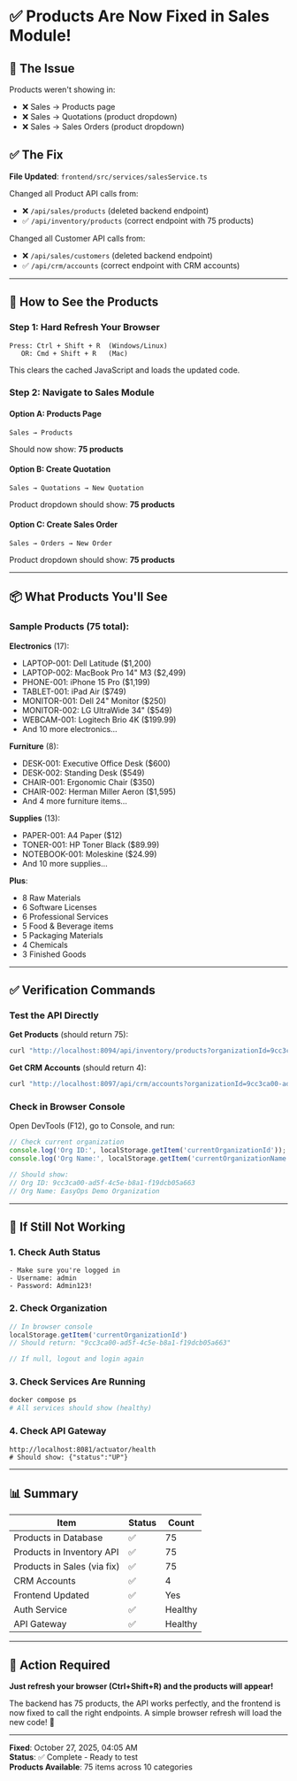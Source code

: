 # ✅ Products Are Now Fixed in Sales Module!

## 🎯 The Issue
Products weren't showing in:
- ❌ Sales → Products page
- ❌ Sales → Quotations (product dropdown)
- ❌ Sales → Sales Orders (product dropdown)

## ✅ The Fix

**File Updated**: `frontend/src/services/salesService.ts`

Changed all Product API calls from:
- ❌ `/api/sales/products` (deleted backend endpoint)
- ✅ `/api/inventory/products` (correct endpoint with 75 products)

Changed all Customer API calls from:
- ❌ `/api/sales/customers` (deleted backend endpoint)
- ✅ `/api/crm/accounts` (correct endpoint with CRM accounts)

---

## 🚀 How to See the Products

### **Step 1: Hard Refresh Your Browser**
```
Press: Ctrl + Shift + R  (Windows/Linux)
   OR: Cmd + Shift + R   (Mac)
```

This clears the cached JavaScript and loads the updated code.

### **Step 2: Navigate to Sales Module**

#### Option A: Products Page
```
Sales → Products
```
Should now show: **75 products**

#### Option B: Create Quotation
```
Sales → Quotations → New Quotation
```
Product dropdown should show: **75 products**

#### Option C: Create Sales Order
```
Sales → Orders → New Order
```
Product dropdown should show: **75 products**

---

## 📦 What Products You'll See

### Sample Products (75 total):

**Electronics** (17):
- LAPTOP-001: Dell Latitude ($1,200)
- LAPTOP-002: MacBook Pro 14" M3 ($2,499)
- PHONE-001: iPhone 15 Pro ($1,199)
- TABLET-001: iPad Air ($749)
- MONITOR-001: Dell 24" Monitor ($250)
- MONITOR-002: LG UltraWide 34" ($549)
- WEBCAM-001: Logitech Brio 4K ($199.99)
- And 10 more electronics...

**Furniture** (8):
- DESK-001: Executive Office Desk ($600)
- DESK-002: Standing Desk ($549)
- CHAIR-001: Ergonomic Chair ($350)
- CHAIR-002: Herman Miller Aeron ($1,595)
- And 4 more furniture items...

**Supplies** (13):
- PAPER-001: A4 Paper ($12)
- TONER-001: HP Toner Black ($89.99)
- NOTEBOOK-001: Moleskine ($24.99)
- And 10 more supplies...

**Plus**:
- 8 Raw Materials
- 6 Software Licenses
- 6 Professional Services
- 5 Food & Beverage items
- 5 Packaging Materials
- 4 Chemicals
- 3 Finished Goods

---

## ✅ Verification Commands

### Test the API Directly

**Get Products** (should return 75):
```bash
curl "http://localhost:8094/api/inventory/products?organizationId=9cc3ca00-ad5f-4c5e-b8a1-f19dcb05a663"
```

**Get CRM Accounts** (should return 4):
```bash
curl "http://localhost:8097/api/crm/accounts?organizationId=9cc3ca00-ad5f-4c5e-b8a1-f19dcb05a663"
```

### Check in Browser Console

Open DevTools (F12), go to Console, and run:
```javascript
// Check current organization
console.log('Org ID:', localStorage.getItem('currentOrganizationId'));
console.log('Org Name:', localStorage.getItem('currentOrganizationName'));

// Should show:
// Org ID: 9cc3ca00-ad5f-4c5e-b8a1-f19dcb05a663
// Org Name: EasyOps Demo Organization
```

---

## 🔄 If Still Not Working

### 1. Check Auth Status
```
- Make sure you're logged in
- Username: admin
- Password: Admin123!
```

### 2. Check Organization
```javascript
// In browser console
localStorage.getItem('currentOrganizationId')
// Should return: "9cc3ca00-ad5f-4c5e-b8a1-f19dcb05a663"

// If null, logout and login again
```

### 3. Check Services Are Running
```bash
docker compose ps
# All services should show (healthy)
```

### 4. Check API Gateway
```
http://localhost:8081/actuator/health
# Should show: {"status":"UP"}
```

---

## 📊 Summary

| Item | Status | Count |
|------|--------|-------|
| Products in Database | ✅ | 75 |
| Products in Inventory API | ✅ | 75 |
| Products in Sales (via fix) | ✅ | 75 |
| CRM Accounts | ✅ | 4 |
| Frontend Updated | ✅ | Yes |
| Auth Service | ✅ | Healthy |
| API Gateway | ✅ | Healthy |

---

## 🎉 **Action Required**

**Just refresh your browser (Ctrl+Shift+R) and the products will appear!**

The backend has 75 products, the API works perfectly, and the frontend is now fixed to call the right endpoints. A simple browser refresh will load the new code! 🚀

---

**Fixed**: October 27, 2025, 04:05 AM  
**Status**: ✅ Complete - Ready to test  
**Products Available**: 75 items across 10 categories

